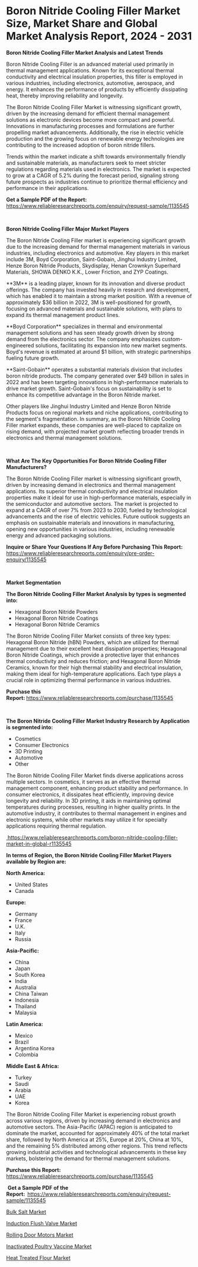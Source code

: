 <p><h1>Boron Nitride Cooling Filler Market Size, Market Share and Global Market Analysis Report, 2024 - 2031</h1></p><p><strong>Boron Nitride Cooling Filler Market Analysis and Latest Trends</strong></p>
<p><p>Boron Nitride Cooling Filler is an advanced material used primarily in thermal management applications. Known for its exceptional thermal conductivity and electrical insulation properties, this filler is employed in various industries, including electronics, automotive, aerospace, and energy. It enhances the performance of products by efficiently dissipating heat, thereby improving reliability and longevity.</p><p>The Boron Nitride Cooling Filler Market is witnessing significant growth, driven by the increasing demand for efficient thermal management solutions as electronic devices become more compact and powerful. Innovations in manufacturing processes and formulations are further propelling market advancements. Additionally, the rise in electric vehicle production and the growing focus on renewable energy technologies are contributing to the increased adoption of boron nitride fillers.</p><p>Trends within the market indicate a shift towards environmentally friendly and sustainable materials, as manufacturers seek to meet stricter regulations regarding materials used in electronics. The market is expected to grow at a CAGR of 5.2% during the forecast period, signaling strong future prospects as industries continue to prioritize thermal efficiency and performance in their applications.</p></p>
<p><strong>Get a Sample PDF of the Report:&nbsp;</strong> <a href="https://www.reliableresearchreports.com/enquiry/request-sample/1135545?utm_campaign=83&utm_medium=2&utm_source=Github&utm_content=ia&utm_term=09102024&utm_id=boron-nitride-cooling-filler">https://www.reliableresearchreports.com/enquiry/request-sample/1135545</a></p>
<p>&nbsp;</p>
<p><strong>Boron Nitride Cooling Filler Major Market Players</strong></p>
<p><p>The Boron Nitride Cooling Filler market is experiencing significant growth due to the increasing demand for thermal management materials in various industries, including electronics and automotive. Key players in this market include 3M, Boyd Corporation, Saint-Gobain, Jinghui Industry Limited, Henze Boron Nitride Products, Skydisplay, Henan Crownkyn Superhard Materials, SHOWA DENKO K.K., Lower Friction, and ZYP Coatings.</p><p>**3M** is a leading player, known for its innovation and diverse product offerings. The company has invested heavily in research and development, which has enabled it to maintain a strong market position. With a revenue of approximately $36 billion in 2022, 3M is well-positioned for growth, focusing on advanced materials and sustainable solutions, with plans to expand its thermal management product lines.</p><p>**Boyd Corporation** specializes in thermal and environmental management solutions and has seen steady growth driven by strong demand from the electronics sector. The company emphasizes custom-engineered solutions, facilitating its expansion into new market segments. Boyd's revenue is estimated at around $1 billion, with strategic partnerships fueling future growth.</p><p>**Saint-Gobain** operates a substantial materials division that includes boron nitride products. The company generated over $49 billion in sales in 2022 and has been targeting innovations in high-performance materials to drive market growth. Saint-Gobain's focus on sustainability is set to enhance its competitive advantage in the Boron Nitride market.</p><p>Other players like Jinghui Industry Limited and Henze Boron Nitride Products focus on regional markets and niche applications, contributing to the segment's fragmentation. In summary, as the Boron Nitride Cooling Filler market expands, these companies are well-placed to capitalize on rising demand, with projected market growth reflecting broader trends in electronics and thermal management solutions.</p></p>
<p>&nbsp;</p>
<p><strong>What Are The Key Opportunities For Boron Nitride Cooling Filler Manufacturers?</strong></p>
<p><p>The Boron Nitride Cooling Filler market is witnessing significant growth, driven by increasing demand in electronics and thermal management applications. Its superior thermal conductivity and electrical insulation properties make it ideal for use in high-performance materials, especially in the semiconductor and automotive sectors. The market is projected to expand at a CAGR of over 7% from 2023 to 2030, fueled by technological advancements and the rise of electric vehicles. Future outlook suggests an emphasis on sustainable materials and innovations in manufacturing, opening new opportunities in various industries, including renewable energy and advanced packaging solutions.</p></p>
<p><strong>Inquire or Share Your Questions If Any Before Purchasing This Report:</strong> <a href="https://www.reliableresearchreports.com/enquiry/pre-order-enquiry/1135545?utm_campaign=83&utm_medium=2&utm_source=Github&utm_content=ia&utm_term=09102024&utm_id=boron-nitride-cooling-filler">https://www.reliableresearchreports.com/enquiry/pre-order-enquiry/1135545</a></p>
<p>&nbsp;</p>
<p><strong>Market Segmentation</strong></p>
<p><strong>The Boron Nitride Cooling Filler Market Analysis by types is segmented into:</strong></p>
<p><ul><li>Hexagonal Boron Nitride Powders</li><li>Hexagonal Boron Nitride Coatings</li><li>Hexagonal Boron Nitride Ceramics</li></ul></p>
<p><p>The Boron Nitride Cooling Filler Market consists of three key types: Hexagonal Boron Nitride (hBN) Powders, which are utilized for thermal management due to their excellent heat dissipation properties; Hexagonal Boron Nitride Coatings, which provide a protective layer that enhances thermal conductivity and reduces friction; and Hexagonal Boron Nitride Ceramics, known for their high thermal stability and electrical insulation, making them ideal for high-temperature applications. Each type plays a crucial role in optimizing thermal performance in various industries.</p></p>
<p><strong>Purchase this Report:&nbsp;</strong><a href="https://www.reliableresearchreports.com/purchase/1135545?utm_campaign=83&utm_medium=2&utm_source=Github&utm_content=ia&utm_term=09102024&utm_id=boron-nitride-cooling-filler">https://www.reliableresearchreports.com/purchase/1135545</a></p>
<p>&nbsp;</p>
<p><strong>The Boron Nitride Cooling Filler Market Industry Research by Application is segmented into:</strong></p>
<p><ul><li>Cosmetics</li><li>Consumer Electronics</li><li>3D Printing</li><li>Automotive</li><li>Other</li></ul></p>
<p><p>The Boron Nitride Cooling Filler Market finds diverse applications across multiple sectors. In cosmetics, it serves as an effective thermal management component, enhancing product stability and performance. In consumer electronics, it dissipates heat efficiently, improving device longevity and reliability. In 3D printing, it aids in maintaining optimal temperatures during processes, resulting in higher quality prints. In the automotive industry, it contributes to thermal management in engines and electronic systems, while other markets may utilize it for specialty applications requiring thermal regulation.</p></p>
<p><a href="https://www.reliableresearchreports.com/boron-nitride-cooling-filler-market-in-global-r1135545?utm_campaign=83&utm_medium=2&utm_source=Github&utm_content=ia&utm_term=09102024&utm_id=boron-nitride-cooling-filler">&nbsp;https://www.reliableresearchreports.com/boron-nitride-cooling-filler-market-in-global-r1135545</a></p>
<p><strong>In terms of Region, the Boron Nitride Cooling Filler Market Players available by Region are:</strong></p>
<p>
    <p> <strong> North America: </strong>
        <ul>
            <li>United States</li>
            <li>Canada</li>
        </ul>
        </p> 
    <p> <strong> Europe: </strong>
        <ul>
            <li>Germany</li>
            <li>France</li>
            <li>U.K.</li>
            <li>Italy</li>
            <li>Russia</li>
        </ul>
        </p> 
    <p> <strong> Asia-Pacific: </strong>
        <ul>
            <li>China</li>
            <li>Japan</li>
            <li>South Korea</li>
            <li>India</li>
            <li>Australia</li>
            <li>China Taiwan</li>
            <li>Indonesia</li>
            <li>Thailand</li>
            <li>Malaysia</li>
        </ul>
        </p> 
    <p> <strong> Latin America: </strong>
        <ul>
            <li>Mexico</li>
            <li>Brazil</li>
            <li>Argentina Korea</li>
            <li>Colombia</li>
        </ul>
        </p> 
    <p> <strong> Middle East & Africa: </strong>
        <ul>
            <li>Turkey</li>
            <li>Saudi</li>
            <li>Arabia</li>
            <li>UAE</li>
            <li>Korea</li>
        </ul>
    </p>
    </p>
<p><p>The Boron Nitride Cooling Filler Market is experiencing robust growth across various regions, driven by increasing demand in electronics and automotive sectors. The Asia-Pacific (APAC) region is anticipated to dominate the market, accounted for approximately 40% of the total market share, followed by North America at 25%, Europe at 20%, China at 10%, and the remaining 5% distributed among other regions. This trend reflects growing industrial activities and technological advancements in these key markets, bolstering the demand for thermal management solutions.</p></p>
<p><strong>Purchase this Report: </strong><a href="https://www.reliableresearchreports.com/purchase/1135545?utm_campaign=83&utm_medium=2&utm_source=Github&utm_content=ia&utm_term=09102024&utm_id=boron-nitride-cooling-filler">https://www.reliableresearchreports.com/purchase/1135545</a></p>
<p>&nbsp;<strong>Get a Sample PDF of the Report:&nbsp;&nbsp;</strong><a href="https://www.reliableresearchreports.com/enquiry/request-sample/1135545?utm_campaign=83&utm_medium=2&utm_source=Github&utm_content=ia&utm_term=09102024&utm_id=boron-nitride-cooling-filler">https://www.reliableresearchreports.com/enquiry/request-sample/1135545</a></p>
<p><strong></strong></p>
<p><p><a href="https://issuu.com/reportprime-2/docs/bulk-salt-market-size-2030.pptx_04b5d079a15c01?utm_campaign=83&utm_medium=2&utm_source=Github&utm_content=ia&utm_term=09102024&utm_id=boron-nitride-cooling-filler">Bulk Salt Market</a></p><p><a href="https://github.com/MatthewHernandez403/Market-Research-Report-List-1/blob/main/induction-flush-valve-market.md?utm_campaign=83&utm_medium=2&utm_source=Github&utm_content=ia&utm_term=09102024&utm_id=boron-nitride-cooling-filler">Induction Flush Valve Market</a></p><p><a href="https://www.linkedin.com/pulse/market-leaders-laggards-global-rolling-door-motors-trends-forecast-bqvke?utm_campaign=83&utm_medium=2&utm_source=Github&utm_content=ia&utm_term=09102024&utm_id=boron-nitride-cooling-filler">Rolling Door Motors Market</a></p><p><a href="https://github.com/AdeaKodra585/Market-Research-Report-List-1/blob/main/inactivated-poultry-vaccine-market.md?utm_campaign=83&utm_medium=2&utm_source=Github&utm_content=ia&utm_term=09102024&utm_id=boron-nitride-cooling-filler">Inactivated Poultry Vaccine Market</a></p><p><a href="https://issuu.com/reportprime-2/docs/heat-treated-flour-market-size-2030_311a0960a19f1d?utm_campaign=83&utm_medium=2&utm_source=Github&utm_content=ia&utm_term=09102024&utm_id=boron-nitride-cooling-filler">Heat Treated Flour Market</a></p></p>